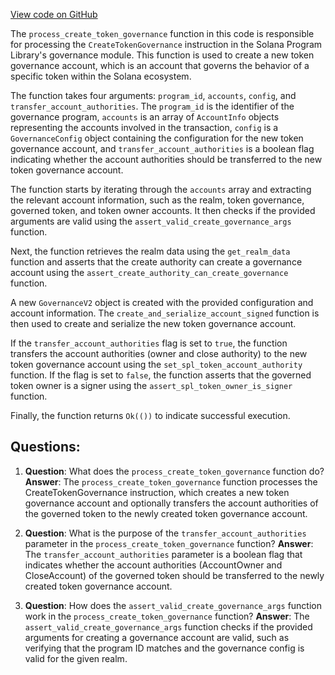 [View code on GitHub](https://github.com/solana-labs/solana-program-library/governance/program/src/processor/process_create_token_governance.rs)

The `process_create_token_governance` function in this code is responsible for processing the `CreateTokenGovernance` instruction in the Solana Program Library's governance module. This function is used to create a new token governance account, which is an account that governs the behavior of a specific token within the Solana ecosystem.

The function takes four arguments: `program_id`, `accounts`, `config`, and `transfer_account_authorities`. The `program_id` is the identifier of the governance program, `accounts` is an array of `AccountInfo` objects representing the accounts involved in the transaction, `config` is a `GovernanceConfig` object containing the configuration for the new token governance account, and `transfer_account_authorities` is a boolean flag indicating whether the account authorities should be transferred to the new token governance account.

The function starts by iterating through the `accounts` array and extracting the relevant account information, such as the realm, token governance, governed token, and token owner accounts. It then checks if the provided arguments are valid using the `assert_valid_create_governance_args` function.

Next, the function retrieves the realm data using the `get_realm_data` function and asserts that the create authority can create a governance account using the `assert_create_authority_can_create_governance` function.

A new `GovernanceV2` object is created with the provided configuration and account information. The `create_and_serialize_account_signed` function is then used to create and serialize the new token governance account.

If the `transfer_account_authorities` flag is set to `true`, the function transfers the account authorities (owner and close authority) to the new token governance account using the `set_spl_token_account_authority` function. If the flag is set to `false`, the function asserts that the governed token owner is a signer using the `assert_spl_token_owner_is_signer` function.

Finally, the function returns `Ok(())` to indicate successful execution.
## Questions: 
 1. **Question**: What does the `process_create_token_governance` function do?
   **Answer**: The `process_create_token_governance` function processes the CreateTokenGovernance instruction, which creates a new token governance account and optionally transfers the account authorities of the governed token to the newly created token governance account.

2. **Question**: What is the purpose of the `transfer_account_authorities` parameter in the `process_create_token_governance` function?
   **Answer**: The `transfer_account_authorities` parameter is a boolean flag that indicates whether the account authorities (AccountOwner and CloseAccount) of the governed token should be transferred to the newly created token governance account.

3. **Question**: How does the `assert_valid_create_governance_args` function work in the `process_create_token_governance` function?
   **Answer**: The `assert_valid_create_governance_args` function checks if the provided arguments for creating a governance account are valid, such as verifying that the program ID matches and the governance config is valid for the given realm.